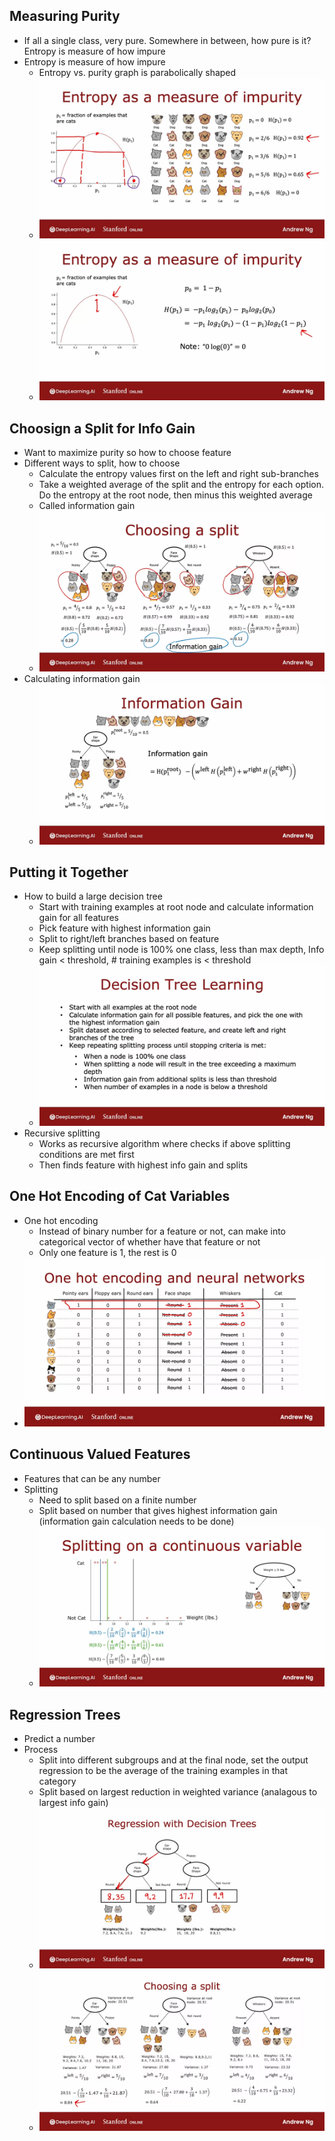 ## Measuring Purity
* If all a single class, very pure. Somewhere in between, how pure is it? Entropy is measure of how impure
* Entropy is measure of how impure
  * Entropy vs. purity graph is parabolically shaped
  * ![Img](../../../Images/Pasted%20Graphic%2027%203.png)
  * ![Img](../../../Images/Pasted%20Graphic%2028%202.png)


## Choosign a Split for Info Gain
* Want to maximize purity so how to choose feature
* Different ways to split, how to choose
  * Calculate the entropy values first on the left and right sub-branches
  * Take a weighted average of the split and the entropy for each option. Do the entropy at the root node, then minus this weighted average
  * Called information gain
  * ![Img](../../../Images/Pasted%20Graphic%2029%203.png)
* Calculating information gain
  * ![Img](../../../Images/Pasted%20Graphic%2030%203.png)


## Putting it Together
* How to build a large decision tree
  * Start with training examples at root node and calculate information gain for all features
  * Pick feature with highest information gain
  * Split to right/left branches based on feature
  * Keep splitting until node is 100% one class, less than max depth, Info gain < threshold, # training examples is < threshold
  * ![Img](../../../Images/Pasted%20Graphic%2041.png)
* Recursive splitting
  * Works as recursive algorithm where checks if above splitting conditions are met first
  * Then finds feature with highest info gain and splits

## One Hot Encoding of Cat Variables
* One hot encoding
  * Instead of binary number for a feature or not, can make into categorical vector of whether have that feature or not
  * Only one feature is 1, the rest is 0
* ![Img](../../../Images/Pasted%20Graphic%201%205.png)

## Continuous Valued Features
* Features that can be any number
* Splitting
  * Need to split based on a finite number
  * Split based on number that gives highest information gain (information gain calculation needs to be done)
  * ![Img](../../../Images/Pasted%20Graphic%202%205.png)

## Regression Trees
* Predict a number
* Process
  * Split into different subgroups and at the final node, set the output regression to be the average of the training examples in that category
  * Split based on largest reduction in weighted variance (analagous to largest info gain)
  * ![Img](../../../Images/Pasted%20Graphic%203%206.png)
  * ![Img](../../../Images/Pasted%20Graphic%204%205.png)

